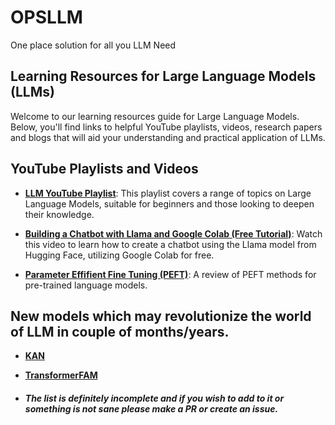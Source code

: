 # OPSLLM
One place solution for all you LLM Need

## Learning Resources for Large Language Models (LLMs)

Welcome to our learning resources guide for Large Language Models. Below, you'll find links to helpful YouTube playlists, videos, research papers and blogs that will aid your understanding and practical application of LLMs.

## YouTube Playlists and Videos

- **[LLM YouTube Playlist](https://www.youtube.com/playlist?list=PLz-ep5RbHosU2hnz5ejezwaYpdMutMVB0)**: This playlist covers a range of topics on Large Language Models, suitable for beginners and those looking to deepen their knowledge.

- **[Building a Chatbot with Llama and Google Colab (Free Tutorial)](https://www.youtube.com/watch?v=Z6sCl6abJj4)**: Watch this video to learn how to create a chatbot using the Llama model from Hugging Face, utilizing Google Colab for free.
- **[Parameter Effifient Fine Tuning (PEFT)](https://arxiv.org/pdf/2312.12148)**: A review of PEFT methods for pre-trained language models. 

## New models which may revolutionize the world of LLM in couple of months/years. 

- **[KAN](https://kindxiaoming.github.io/pykan/intro.html)**

- **[TransformerFAM](https://arxiv.org/abs/2404.09173)**


- ##### The list is definitely incomplete and if you wish to add to it or something is not sane please make a PR or create an issue. 
